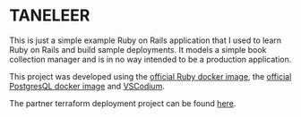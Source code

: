 # TANELEER

This is just a simple example Ruby on Rails application that I used to learn Ruby on Rails and build sample deployments.  It models a simple book collection manager and is in no way intended to be a production application.

This project was developed using the [official Ruby docker image](https://hub.docker.com/_/ruby), the [official PostgresQL docker image](https://hub.docker.com/_/postgres) and [VSCodium](https://vscodium.com/).

The partner terraform deployment project can be found [here](https://github.com/rabrown1975/taneleer-ruby-infrastructure).